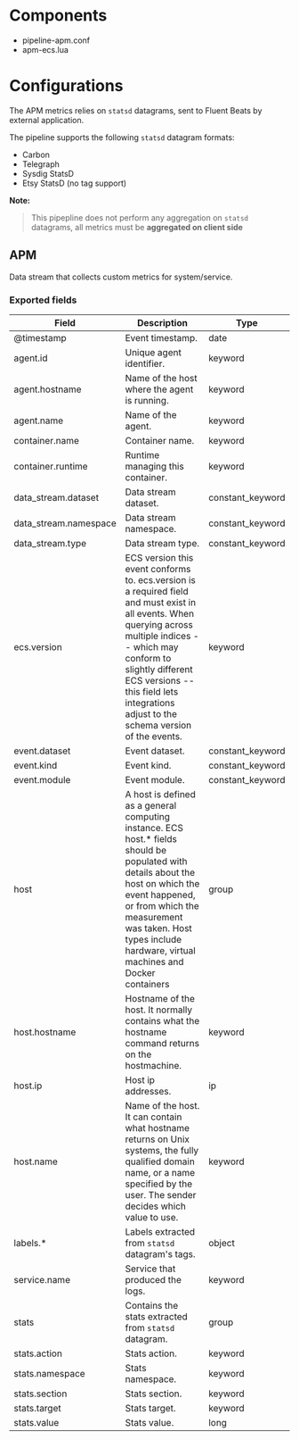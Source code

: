 # Components

- pipeline-apm.conf
- apm-ecs.lua

# Configurations

The APM metrics relies on `statsd` datagrams, sent to Fluent Beats by external application.

The pipeline supports the following `statsd` datagram formats:

- Carbon
- Telegraph
- Sysdig StatsD
- Etsy StatsD (no tag support)

**Note:**
> This pipepline does not perform any aggregation on `statsd` datagrams, all metrics must be **aggregated on client side**

## APM

Data stream that collects custom metrics for system/service.

### Exported fields

 Field                           | Description                                                                                    | Type
---------------------------------|------------------------------------------------------------------------------------------------|------------------
 @timestamp                      | Event timestamp.                                                                               | date
 agent.id                        | Unique agent identifier.                                                                       | keyword
 agent.hostname                  | Name of the host where the agent is running.                                                   | keyword
 agent.name                      | Name of the agent.                                                                             | keyword
 container.name                  | Container name.                                                                                | keyword
 container.runtime               | Runtime managing this container.                                                               | keyword
 data_stream.dataset             | Data stream dataset.                                                                           | constant_keyword
 data_stream.namespace           | Data stream namespace.                                                                         | constant_keyword
 data_stream.type                | Data stream type.                                                                              | constant_keyword
 ecs.version                     | ECS version this event conforms to. ecs.version is a required field and must exist in all events. When querying across multiple indices -- which may conform to slightly different ECS versions -- this field lets integrations adjust to the schema version of the events.           | keyword
 event.dataset                   | Event dataset.                                                                                 | constant_keyword
 event.kind                      | Event kind.                                                                                    | constant_keyword
 event.module                    | Event module.                                                                                  | constant_keyword
 host                            | A host is defined as a general computing instance. ECS host.* fields should be populated with details about the host on which the event happened, or from which the measurement was taken. Host types include hardware, virtual machines and Docker containers                             | group
 host.hostname                   | Hostname of the host. It normally contains what the hostname command returns on the hostmachine.                                                                                                                     | keyword
 host.ip                         | Host ip addresses.                                                                             | ip
 host.name                       | Name of the host. It can contain what hostname returns on Unix systems, the fully qualified domain name, or a name specified by the user. The sender decides which value to use.                                                                                                      | keyword
 labels.*                        | Labels extracted from `statsd` datagram's tags.                                                | object
 service.name                    | Service that produced the logs.                                                                | keyword
 stats                           | Contains the stats extracted from `statsd` datagram.                                           | group
 stats.action                    | Stats action.                                                                                  | keyword
 stats.namespace                 | Stats namespace.                                                                               | keyword
 stats.section                   | Stats section.                                                                                 | keyword
 stats.target                    | Stats target.                                                                                  | keyword
 stats.value                     | Stats value.                                                                                   | long
